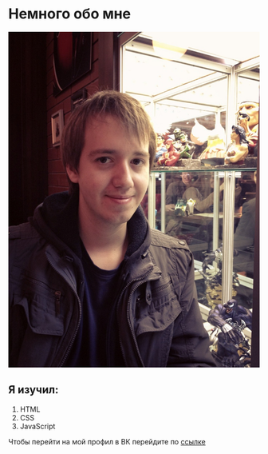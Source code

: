 # Немного обо мне

![Avatar](img/me.jpg)

## Я изучил:

1. HTML
2. CSS
3. JavaScript

Чтобы перейти на мой профил в ВК перейдите по [ссылке](https://vk.com/sanchez327)